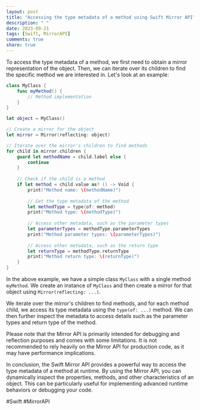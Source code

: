 ```yaml
---
layout: post
title: "Accessing the type metadata of a method using Swift Mirror API"
description: " "
date: 2023-09-21
tags: [Swift, MirrorAPI]
comments: true
share: true
---
```


To access the type metadata of a method, we first need to obtain a mirror representation of the object. Then, we can iterate over its children to find the specific method we are interested in. Let's look at an example:

```swift
class MyClass {
    func myMethod() {
        // Method implementation
    }
}

let object = MyClass()

// Create a mirror for the object
let mirror = Mirror(reflecting: object)

// Iterate over the mirror's children to find methods
for child in mirror.children {
    guard let methodName = child.label else {
        continue
    }
    
    // Check if the child is a method
    if let method = child.value as? () -> Void {
        print("Method name: \(methodName)")
        
        // Get the type metadata of the method
        let methodType = type(of: method)
        print("Method type: \(methodType)")
        
        // Access other metadata, such as the parameter types
        let parameterTypes = methodType.parameterTypes
        print("Method parameter types: \(parameterTypes)")
        
        // Access other metadata, such as the return type
        let returnType = methodType.returnType
        print("Method return type: \(returnType)")
    }
}
```

In the above example, we have a simple class `MyClass` with a single method `myMethod`. We create an instance of `MyClass` and then create a mirror for that object using `Mirror(reflecting: ...)`. 

We iterate over the mirror's children to find methods, and for each method child, we access its type metadata using the `type(of: ...)` method. We can then further inspect the metadata to access details such as the parameter types and return type of the method.

Please note that the Mirror API is primarily intended for debugging and reflection purposes and comes with some limitations. It is not recommended to rely heavily on the Mirror API for production code, as it may have performance implications.

In conclusion, the Swift Mirror API provides a powerful way to access the type metadata of a method at runtime. By using the Mirror API, you can dynamically inspect the properties, methods, and other characteristics of an object. This can be particularly useful for implementing advanced runtime behaviors or debugging your code.

#Swift #MirrorAPI